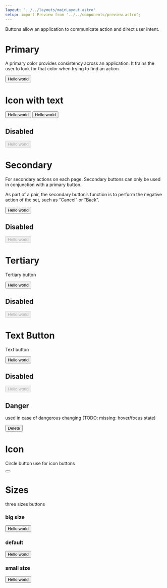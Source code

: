 ```yaml
---
layout: "../../layouts/mainLayout.astro"
setup: import Preview from '../../components/preview.astro';
---
```


Buttons allow an application to communicate action and direct user intent.

# Primary

A primary color provides consistency across an application. It trains the user to look for that color when trying to find an action.

<Preview>
<button class="button"><span class="text">Hello world</span></button>
</Preview>

# Icon with text

<Preview>
<div class="u-flex u-gap-10">
    <button class="button"><span class="icon-arrow-narrow-left" aria-hidden="true"></span><span class="text">Hello world</span></button>
    <button class="button"><span class="text">Hello world</span><span class="icon-arrow-narrow-right" aria-hidden="true"></span></button>   
</div>
</Preview>

## Disabled

<Preview>
<button class="button" disabled><span class="text">Hello world</span></button>
</Preview>

# Secondary

For secondary actions on each page. Secondary buttons can only be used in conjunction with a primary button.

As part of a pair, the secondary button’s function is to perform the negative action of the set, such as “Cancel” or “Back”.

<Preview>
<button class="button is-secondary"><span class="text">Hello world</span></button>
</Preview>

## Disabled

<Preview>
<button class="button is-secondary" disabled><span class="text">Hello world</span></button>
</Preview>

# Tertiary

Tertiary button

<Preview>
<button class="button is-tertiary"><span class="text">Hello world</span></button>
</Preview>

## Disabled

<Preview>
<button class="button is-tertiary" disabled><span class="text">Hello world</span></button>
</Preview>

# Text Button

Text button

<Preview>
<button class="button is-text"><span class="text">Hello world</span></button>
</Preview>

## Disabled

<Preview>
<button class="button is-text" disabled><span class="text">Hello world</span></button>
</Preview>

## Danger

used in case of dangerous changing (TODO: missing: hover/focus state)

<Preview>
<button class="button is-danger"><span class="text">Delete</span></button>
</Preview>

# Icon

Circle button use for icon buttons

<Preview>
<button class="button is-only-icon" aria-label="Add new item"><span class="icon-plus" aria-hidden="true"></span></button>
</Preview>

# Sizes

three sizes buttons

### big size

<Preview>
<button class="button is-big"><span class="text">Hello world</span></button>
</Preview>

### default

<Preview>
<button class="button"><span class="text">Hello world</span></button>
</Preview>

### small size

<Preview>
<button class="button is-small"><span class="text">Hello world</span></button>
</Preview>

